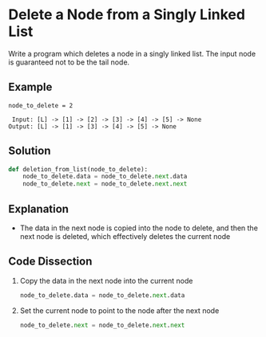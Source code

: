 # Delete a Node from a Singly Linked List
Write a program which deletes a node in a singly linked list. The input node is guaranteed not to be the tail node.
  
## Example
```
node_to_delete = 2

 Input: [L] -> [1] -> [2] -> [3] -> [4] -> [5] -> None
Output: [L] -> [1] -> [3] -> [4] -> [5] -> None
```
  
## Solution
```python
def deletion_from_list(node_to_delete):
    node_to_delete.data = node_to_delete.next.data
    node_to_delete.next = node_to_delete.next.next
```
  
## Explanation
* The data in the next node is copied into the node to delete, and then the next node is deleted, which effectively deletes the current node
  
## Code Dissection
1. Copy the data in the next node into the current node
    ```python
    node_to_delete.data = node_to_delete.next.data
    ```
2. Set the current node to point to the node after the next node
    ```python
    node_to_delete.next = node_to_delete.next.next
    ```